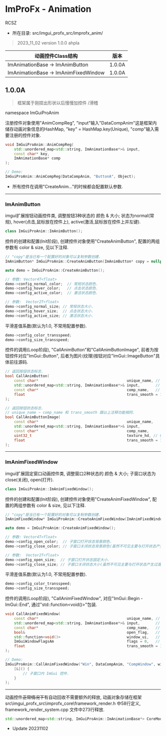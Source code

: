 # ImProFx - Animation
RCSZ

- 所在目录: src/imgui_profx_src/improfx_anim/

> 2023_11_02 version 1.0.0 ahpla

|动画控件Class结构| 版本 |
|----|----|
|ImAnimationBase -> ImAnimButton | 1.0.0A |
|ImAnimationBase -> ImAnimFixedWindow | 1.0.0A |

## 1.0.0A
> 框架属于刚捏出形状以后慢慢加控件 /滑稽

namespace ImGuiProAnim

注册控件对象使用"AnimCompReg", "input"输入"DataCompAnim"这是框架内储存动画对象信息的HashMap, "key" = HashMap.key(Unique), "comp"输入需要注册的控件对象.
```cpp
void ImGuiProAnim::AnimCompReg(
    std::unordered_map<std::string, ImAnimationBase*>& input, 
    const char* key, 
    ImAnimationBase* comp
);

// Demo:
ImGuiProAnim::AnimCompReg(DataCompAnim, "ButtonA", Object);
```
- 所有控件在调用"CreateAnim..."的时候都会配置默认参数.

---

### ImAnimButton
imgui扩展按钮动画控件类, 调整按钮3种状态的 颜色 & 大小; 状态为normal(常规), hover(点击,鼠标放在控件上), active(激活,鼠标放在控件上并左键).
```cpp
class ImGuiProAnim::ImAnimButton();
```

控件的创建和配置(Init阶段), 创建控件对象使用"CreateAnimButton", 配置的两组参数有 color & size, 见以下注释.
```cpp
// "copy"是当已有一个配置好的对象可以复制参数创建.
ImAnimButton* ImGuiProAnim::CreateAnimButton(ImAnimButton* copy = nullptr);

auto demo = ImGuiProAnim::CreateAnimButton();

// 参数: Vector4T<float>
demo->config_normal_color;  // 常规状态颜色.
demo->config_hover_color;   // 点击状态颜色.
demo->config_active_color;  // 激活状态颜色.

// 参数:  Vector2T<float>
demo->config_normal_size; // 常规状态大小.
demo->config_hover_size;  // 点击状态大小.
demo->config_active_size; // 激活状态大小.
```

平滑差值系数(默认为1.0, 不常用配置参数).
```cpp
demo->config_color_transspeed;
demo->config_size_transspeed;
```

控件的调用(Loop阶段), "CallAnimButton"和"CallAnimButtonImage", 前者为按钮控件对应"ImGui::Button", 后者为图片(纹理)按钮对应"ImGui::ImageButton"具体前往源码.
```cpp
// 返回按钮状态标志.
bool CallAnimButton(
	const char*                                        unique_name, // 按钮名称(全局唯一参考ImGui).
	std::unordered_map<std::string, ImAnimationBase*>& input,       // 输入"DataCompAnim".
	const char*                                        comp_name,   // 控件的注册名称(key, 参考以上"AnimCompReg").
	float                                              trans_smooth = 1.0f // 平滑缩放参数.
);

// 返回按钮状态标志.
// unique_name ~ comp_name 和 trans_smooth 跟以上注释功能相同.
bool CallAnimButtonImage(
	const char*                                        unique_name,
	std::unordered_map<std::string, ImAnimationBase*>& input,
	const char*                                        comp_name,
	uint32_t                                           texture_hd, // OpenGL纹理句柄.
	float                                              trans_smooth = 1.0f
);
```
---

### ImAnimFixedWindow
imgui扩展固定窗口动画控件类, 调整窗口2种状态的 颜色 & 大小; 子窗口状态为close(关闭), open(打开).
```cpp
class ImGuiProAnim::ImAnimFixedWindow();
```

控件的创建和配置(Init阶段), 创建控件对象使用"CreateAnimFixedWindow", 配置的两组参数有 color & size, 见以下注释.
```cpp
// "copy"是当已有一个配置好的对象可以复制参数创建.
ImAnimFixedWindow* ImGuiProAnim::CreateAnimFixedWindow(ImAnimFixedWindow* copy = nullptr);

auto demo = ImGuiProAnim::CreateAnimFixedWindow();

// 参数: Vector4T<float>
demo->config_open_color;  // 子窗口打开状态背景颜色.
demo->config_close_color; // 子窗口关闭状态背景颜色(虽然不可见主要与打开状态产生过渡).

// 参数:  Vector2T<float>
demo->config_open_size;  // 子窗口打开状态固定大小.
demo->config_close_size; // 子窗口关闭状态大小(虽然不可见主要与打开状态产生过渡).
```

平滑差值系数(默认为1.0, 不常用配置参数).
```cpp
demo->config_color_transspeed;
demo->config_size_transspeed;
```

控件的调用(Loop阶段), "CallAnimFixedWindow", 对应"ImGui::Begin - ImGui::End", 通过"std::function<void()>"包装.
```cpp
void CallAnimFixedWindow(
	const char*                                        unique_name, // 子窗口名称(全局唯一参考ImGui).
	std::unordered_map<std::string, ImAnimationBase*>& input,       // 输入"DataCompAnim".
	const char*                                        comp_name,   // 控件的注册名称(key, 参考以上"AnimCompReg").
	bool&                                              open_flag,   // 窗口状态(参考ImGui::Begin的bool* p_open标志).
	std::function<void()>                              window_ui,   // 子窗口内控件包装.
	ImGuiWindowFlagsAm                                 flags = 0,   // 窗口标志(等与ImGui::Begin的ImGuiWindowFlags Flags).
	float                                              trans_smooth = 1.0f // 平滑缩放
);

// Demo:
ImGuiProAnim::CallAnimFixedWindow("Win", DataCompAnim, "CompWindow", window_flag,
	[&]() {
	    // 子窗口内 ImGui 控件.
	}
);
```

---

动画控件~~正常情况下~~有自动回收不需要额外的释放, 动画对象存储在框架 src\imgui_profx_src\improfx_core\framework_render.h 中58行定义, framework_render_system.cpp 文件中273行释放.
```cpp
std::unordered_map<std::string, ImGuiProAnim::ImAnimationBase*> CoreModuleRender::FrameworkRender::DataCompAnim = {};
```

- Update 20231102